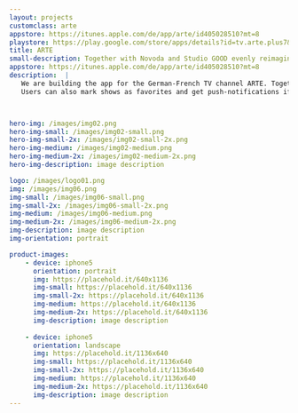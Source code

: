 ```yaml
---
layout: projects
customclass: arte
appstore: https://itunes.apple.com/de/app/arte/id405028510?mt=8
playstore: https://play.google.com/store/apps/details?id=tv.arte.plus7&hl=de
title: ARTE
small-description: Together with Novoda and Studio GOOD evenly reimagined the iPhone, iPad and Android apps for ARTE, the French-German TV channel.
appstore: https://itunes.apple.com/de/app/arte/id405028510?mt=8
description:  |
   We are building the app for the German-French TV channel ARTE. Together with [Novoda](https://www.novoda.com) and [Studio GOOD] (http://www.studio-good.de) we reimagined their iPhone, iPad and Android Apps. The apps features a live stream as well as a media center that allows the user to enjoy previous movies, series, news and shows. The user can choose between a German and a French version with or without subtitles. There are also subtitles for the hearing-impaired.
   Users can also mark shows as favorites and get push-notifications if they don't want to miss the show.



hero-img: /images/img02.png
hero-img-small: /images/img02-small.png
hero-img-small-2x: /images/img02-small-2x.png
hero-img-medium: /images/img02-medium.png
hero-img-medium-2x: /images/img02-medium-2x.png
hero-img-description: image description

logo: /images/logo01.png
img: /images/img06.png
img-small: /images/img06-small.png
img-small-2x: /images/img06-small-2x.png
img-medium: /images/img06-medium.png
img-medium-2x: /images/img06-medium-2x.png
img-description: image description
img-orientation: portrait

product-images:
    - device: iphone5
      orientation: portrait
      img: https://placehold.it/640x1136
      img-small: https://placehold.it/640x1136
      img-small-2x: https://placehold.it/640x1136
      img-medium: https://placehold.it/640x1136
      img-medium-2x: https://placehold.it/640x1136
      img-description: image description
    
    - device: iphone5
      orientation: landscape
      img: https://placehold.it/1136x640
      img-small: https://placehold.it/1136x640
      img-small-2x: https://placehold.it/1136x640
      img-medium: https://placehold.it/1136x640
      img-medium-2x: https://placehold.it/1136x640
      img-description: image description
---
```

